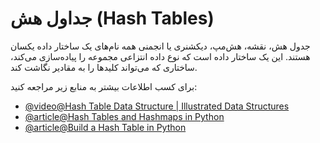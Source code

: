 # جداول هش (Hash Tables)

جدول هش، نقشه، هش‌مپ، دیکشنری یا انجمنی همه نام‌های یک ساختار داده یکسان هستند. این یک ساختار داده است که نوع داده انتزاعی مجموعه را پیاده‌سازی می‌کند، ساختاری که می‌تواند کلیدها را به مقادیر نگاشت کند.

برای کسب اطلاعات بیشتر به منابع زیر مراجعه کنید:

- [@video@Hash Table Data Structure | Illustrated Data Structures](https://www.youtube.com/watch?v=jalSiaIi8j4)
- [@article@Hash Tables and Hashmaps in Python](https://www.edureka.co/blog/hash-tables-and-hashmaps-in-python/)
- [@article@Build a Hash Table in Python](https://realpython.com/python-hash-table/)
